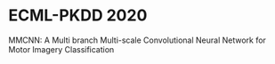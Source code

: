 # ECML-PKDD 2020

MMCNN: A Multi branch Multi-scale Convolutional Neural Network for Motor Imagery Classification

